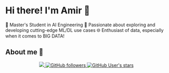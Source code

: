 # Hi there! I'm Amir 👋
🌟 Master's Student in AI Engineering
🚀 Passionate about exploring and developing cutting-edge ML/DL use cases
🌐 Enthusiast of data, especially when it comes to BIG DATA!

## About me :slightly_smiling_face:

<div align="center">
  <a href="https://en.wikipedia.org/wiki/Open_source"  target="_blank">
    <img src="https://img.shields.io/badge/Open%20Source-%E2%9D%A4-red?style=for-the-badge"/>
  </a>
  
  <a href="https://github.com/AmeerAlmaamari?tab=followers" target="_blank">
    <img alt="GitHub followers" src="https://img.shields.io/github/followers/AmeerAlmaamari?style=for-the-badge&logo=github&logoColor=white&color=071A2C">
  </a>
  <a href="https://github.com/AmeerAlmaamari?tab=followers" target="_blank">
    <img alt="GitHub User's stars" src="https://img.shields.io/github/stars/">
  </a>
</div>
